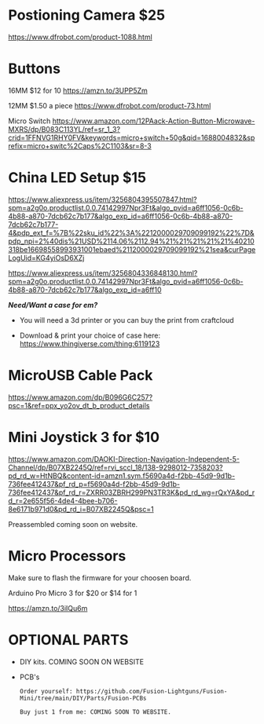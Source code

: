 
# Postioning Camera $25

https://www.dfrobot.com/product-1088.html


# Buttons

16MM $12 for 10 
https://amzn.to/3UPP5Zm

12MM $1.50 a piece 
https://www.dfrobot.com/product-73.html

Micro Switch 
https://www.amazon.com/12PAack-Action-Button-Microwave-MXRS/dp/B083C113YL/ref=sr_1_3?crid=1FFNVG1RHY0FV&keywords=micro+switch+50g&qid=1688004832&sprefix=micro+switc%2Caps%2C1103&sr=8-3


# China LED Setup $15

https://www.aliexpress.us/item/3256804395507847.html?spm=a2g0o.productlist.0.0.74142997Npr3Ft&algo_pvid=a6ff1056-0c6b-4b88-a870-7dcb62c7b177&algo_exp_id=a6ff1056-0c6b-4b88-a870-7dcb62c7b177-4&pdp_ext_f=%7B%22sku_id%22%3A%2212000029709099192%22%7D&pdp_npi=2%40dis%21USD%2114.06%2112.94%21%21%21%21%21%40210318be16698558993931001ebaed%2112000029709099192%21sea&curPageLogUid=KG4yiOsD6XZj

https://www.aliexpress.us/item/3256804336848130.html?spm=a2g0o.productlist.0.0.74142997Npr3Ft&algo_pvid=a6ff1056-0c6b-4b88-a870-7dcb62c7b177&algo_exp_id=a6ff10

___Need/Want a case for em?___

  - You will need a 3d printer or you can buy the print from craftcloud 

  - Download & print your choice of case here: https://www.thingiverse.com/thing:6119123


# MicroUSB Cable Pack

https://www.amazon.com/dp/B096G6C257?psc=1&ref=ppx_yo2ov_dt_b_product_details

# Mini Joystick 3 for $10

https://www.amazon.com/DAOKI-Direction-Navigation-Independent-5-Channel/dp/B07XB2245Q/ref=rvi_sccl_18/138-9298012-7358203?pd_rd_w=HtNBQ&content-id=amzn1.sym.f5690a4d-f2bb-45d9-9d1b-736fee412437&pf_rd_p=f5690a4d-f2bb-45d9-9d1b-736fee412437&pf_rd_r=ZXRR03ZBRH299PN3TR3K&pd_rd_wg=rQxYA&pd_rd_r=2e655f56-4de4-4bee-b706-8e6171b971d0&pd_rd_i=B07XB2245Q&psc=1

Preassembled coming soon on website.


# Micro Processors 

Make sure to flash the firmware for your choosen board. 

Arduino Pro Micro 3 for $20 or $14 for 1

https://amzn.to/3iIQu6m

# OPTIONAL PARTS

- DIY kits. COMING SOON ON WEBSITE

- PCB's

      Order yourself: https://github.com/Fusion-Lightguns/Fusion-Mini/tree/main/DIY/Parts/Fusion-PCBs

      Buy just 1 from me: COMING SOON TO WEBSITE.

  
